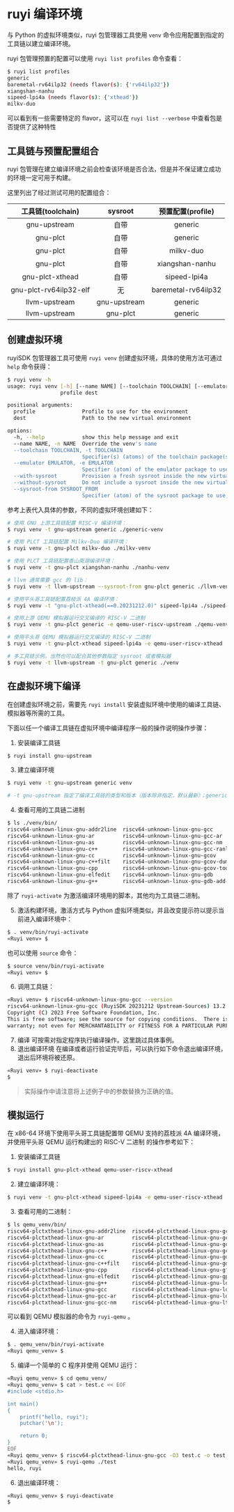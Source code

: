 # ruyi 编译环境

与 Python 的虚拟环境类似，ruyi 包管理器工具使用 `venv` 命令应用配置到指定的工具链以建立编译环境。

ruyi 包管理预置的配置可以使用 `ruyi list profiles` 命令查看：

```bash
$ ruyi list profiles
generic
baremetal-rv64ilp32 (needs flavor(s): {'rv64ilp32'})
xiangshan-nanhu
sipeed-lpi4a (needs flavor(s): {'xthead'})
milkv-duo
```

可以看到有一些需要特定的 flavor，这可以在 `ruyi list --verbose` 中查看包是否提供了这种特性

## 工具链与预置配置组合

ruyi 包管理在建立编译环境之前会检查该环境是否合法，但是并不保证建立成功的环境一定可用于构建。

这里列出了经过测试可用的配置组合：

|   工具链(toolchain)   |   sysroot   |  预置配置(profile)  |
| :--------------------: | :----------: | :-----------------: |
|      gnu-upstream      |     自带     |       generic       |
|        gnu-plct        |     自带     |       generic       |
|        gnu-plct        |     自带     |      milkv-duo      |
|        gnu-plct        |     自带     |   xiangshan-nanhu   |
|    gnu-plct-xthead    |     自带     |    sipeed-lpi4a    |
| gnu-plct-rv64ilp32-elf |      无      | baremetal-rv64ilp32 |
|     llvm-upstream     | gnu-upstream |       generic       |
|     llvm-upstream     |   gnu-plct   |       generic       |

## 创建虚拟环境

ruyiSDK 包管理器工具可使用 `ruyi venv` 创建虚拟环境，具体的使用方法可通过 `help` 命令获得：

```bash
$ ruyi venv -h
usage: ruyi venv [-h] [--name NAME] [--toolchain TOOLCHAIN] [--emulator EMULATOR] [--with-sysroot] [--without-sysroot] [--sysroot-from SYSROOT_FROM]
                 profile dest

positional arguments:
  profile               Profile to use for the environment
  dest                  Path to the new virtual environment

options:
  -h, --help            show this help message and exit
  --name NAME, -n NAME  Override the venv's name
  --toolchain TOOLCHAIN, -t TOOLCHAIN
                        Specifier(s) (atoms) of the toolchain package(s) to use
  --emulator EMULATOR, -e EMULATOR
                        Specifier (atom) of the emulator package to use
  --with-sysroot        Provision a fresh sysroot inside the new virtual environment (default)
  --without-sysroot     Do not include a sysroot inside the new virtual environment
  --sysroot-from SYSROOT_FROM
                        Specifier (atom) of the sysroot package to use, in favor of the toolchain-included one if applicable

```

参考上表代入具体的参数，不同的虚拟环境创建如下：

```bash
# 使用 GNU 上游工具链配置 RISC-V 编译环境：
$ ruyi venv -t gnu-upstream generic ./generic-venv

# 使用 PLCT 工具链配置 Milkv-Duo 编译环境：
$ ruyi venv -t gnu-plct milkv-duo ./milkv-venv

# 使用 PLCT 工具链配置香山南湖编译环境：
$ ruyi venv -t gnu-plct xiangshan-nanhu ./nanhu-venv

# llvm 通常需要 gcc 的 lib：
$ ruyi venv -t llvm-upstream --sysroot-from gnu-plct generic ./llvm-venv

# 使用平头哥工具链配置荔枝派 4A 编译环境：
$ ruyi venv -t "gnu-plct-xthead(==0.20231212.0)" sipeed-lpi4a ./sipeed-venv

# 使用上游 QEMU 模拟器运行交叉编译的 RISC-V 二进制
$ ruyi venv -t gnu-plct generic -e qemu-user-riscv-upstream ./qemu-venv

# 使用平头哥 QEMU 模拟器运行交叉编译的 RISC-V 二进制
$ ruyi venv -t gnu-plct-xthead sipeed-lpi4a -e qemu-user-riscv-xthead ./xthead-qemu-venv

# 多工具链示例，当然也可以配合其他参数指定 sysroot 或者模拟器
$ ruyi venv -t llvm-upstream -t gnu-plct generic ./venv
```

## 在虚拟环境下编译

在创建虚拟环境之前，需要先 `ruyi install` 安装虚拟环境中使用的编译工具链、模拟器等所需的工具。

下面以任一个编译工具链在虚拟环境中编译程序一般的操作说明操作步骤：

1. 安装编译工具链

```bash
$ ruyi install gnu-upstream 
```

3. 建立编译环境

```bash
$ ruyi venv -t gnu-upstream generic venv

# -t gnu-upstream 指定了编译工具链的类型和版本（版本除非指定，默认最新）；generic 表示 generic 类型的 profile；venv 是自定义的虚拟环境名（相对路径目录名）
```

4. 查看可用的工具链二进制

```bash
$ ls ./venv/bin/
riscv64-unknown-linux-gnu-addr2line  riscv64-unknown-linux-gnu-gcc            riscv64-unknown-linux-gnu-gfortran  riscv64-unknown-linux-gnu-ranlib
riscv64-unknown-linux-gnu-ar         riscv64-unknown-linux-gnu-gcc-ar         riscv64-unknown-linux-gnu-gprof     riscv64-unknown-linux-gnu-readelf
riscv64-unknown-linux-gnu-as         riscv64-unknown-linux-gnu-gcc-nm         riscv64-unknown-linux-gnu-ld        riscv64-unknown-linux-gnu-size
riscv64-unknown-linux-gnu-c++        riscv64-unknown-linux-gnu-gcc-ranlib     riscv64-unknown-linux-gnu-ld.bfd    riscv64-unknown-linux-gnu-strings
riscv64-unknown-linux-gnu-cc         riscv64-unknown-linux-gnu-gcov           riscv64-unknown-linux-gnu-ldd       riscv64-unknown-linux-gnu-strip
riscv64-unknown-linux-gnu-c++filt    riscv64-unknown-linux-gnu-gcov-dump      riscv64-unknown-linux-gnu-lto-dump  ruyi-activate
riscv64-unknown-linux-gnu-cpp        riscv64-unknown-linux-gnu-gcov-tool      riscv64-unknown-linux-gnu-nm
riscv64-unknown-linux-gnu-elfedit    riscv64-unknown-linux-gnu-gdb            riscv64-unknown-linux-gnu-objcopy
riscv64-unknown-linux-gnu-g++        riscv64-unknown-linux-gnu-gdb-add-index  riscv64-unknown-linux-gnu-objdump
```

除了 `ruyi-activate` 为激活编译环境用的脚本，其他均为工具链二进制。

5. 激活构建环境，激活方式与 Python 虚拟环境类似，并且改变提示符以提示当前进入编译环境中：

```bash
$ . venv/bin/ruyi-activate
«Ruyi venv» $
```

也可以使用 `source` 命令：

```bash
$ source venv/bin/ruyi-activate
«Ruyi venv» $
```

6. 调用工具链：

```bash
«Ruyi venv» $ riscv64-unknown-linux-gnu-gcc --version
riscv64-unknown-linux-gnu-gcc (RuyiSDK 20231212 Upstream-Sources) 13.2.0
Copyright (C) 2023 Free Software Foundation, Inc.
This is free software; see the source for copying conditions.  There is NO
warranty; not even for MERCHANTABILITY or FITNESS FOR A PARTICULAR PURPOSE.

```

7. 编译
   可按需对指定程序执行编译操作。这里跳过具体事例。
8. 退出编译环境
   在编译或者运行验证完毕后，可以执行如下命令退出编译环境，退出后环境将被还原。

```bash
«Ruyi venv» $ ruyi-deactivate
$
```

> 实际操作中请注意将上述例子中的参数替换为正确的值。

## 模拟运行

在 x86-64 环境下使用平头哥工具链配置带 QEMU 支持的荔枝派 4A 编译环境，并使用平头哥 QEMU 运行构建出的 RISC-V 二进制 的操作参考如下：

1. 安装编译工具链

```bash
$ ruyi install gnu-plct-xthead qemu-user-riscv-xthead
```

2. 建立编译环境：

```bash
$ ruyi venv -t gnu-plct-xthead sipeed-lpi4a -e qemu-user-riscv-xthead ./qemu_venv

```

3. 查看可用的二进制：

```bash
$ ls qemu_venv/bin/
riscv64-plctxthead-linux-gnu-addr2line  riscv64-plctxthead-linux-gnu-gcc-ranlib     riscv64-plctxthead-linux-gnu-nm
riscv64-plctxthead-linux-gnu-ar         riscv64-plctxthead-linux-gnu-gcov           riscv64-plctxthead-linux-gnu-objcopy
riscv64-plctxthead-linux-gnu-as         riscv64-plctxthead-linux-gnu-gcov-dump      riscv64-plctxthead-linux-gnu-objdump
riscv64-plctxthead-linux-gnu-c++        riscv64-plctxthead-linux-gnu-gcov-tool      riscv64-plctxthead-linux-gnu-ranlib
riscv64-plctxthead-linux-gnu-cc         riscv64-plctxthead-linux-gnu-gdb            riscv64-plctxthead-linux-gnu-readelf
riscv64-plctxthead-linux-gnu-c++filt    riscv64-plctxthead-linux-gnu-gdb-add-index  riscv64-plctxthead-linux-gnu-size
riscv64-plctxthead-linux-gnu-cpp        riscv64-plctxthead-linux-gnu-gfortran       riscv64-plctxthead-linux-gnu-strings
riscv64-plctxthead-linux-gnu-elfedit    riscv64-plctxthead-linux-gnu-gprof          riscv64-plctxthead-linux-gnu-strip
riscv64-plctxthead-linux-gnu-g++        riscv64-plctxthead-linux-gnu-ld             ruyi-activate
riscv64-plctxthead-linux-gnu-gcc        riscv64-plctxthead-linux-gnu-ld.bfd         ruyi-qemu
riscv64-plctxthead-linux-gnu-gcc-ar     riscv64-plctxthead-linux-gnu-ldd
riscv64-plctxthead-linux-gnu-gcc-nm     riscv64-plctxthead-linux-gnu-lto-dump
```

可以看到 QEMU 模拟器的命令为 `ruyi-qemu` 。

4. 进入编译环境：

```bash
$ . qemu_venv/bin/ruyi-activate
«Ruyi qemu_venv» $
```

5. 编译一个简单的 C 程序并使用 QEMU 运行：

```bash
«Ruyi qemu_venv» $ cd qemu_venv/
«Ruyi qemu_venv» $ cat > test.c << EOF
#include <stdio.h>

int main()
{
    printf("hello, ruyi");
    putchar('\n');

    return 0;
}
EOF
«Ruyi qemu_venv» $ riscv64-plctxthead-linux-gnu-gcc -O3 test.c -o test
«Ruyi qemu_venv» $ ruyi-qemu ./test
hello, ruyi
```

6. 退出编译环境：

```bash
«Ruyi qemu_venv» $ ruyi-deactivate
$
```

